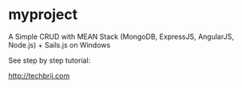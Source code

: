# myproject

A Simple CRUD with MEAN Stack (MongoDB, ExpressJS, AngularJS, Node.js) + Sails.js on Windows

See step by step tutorial:

http://techbrij.com

